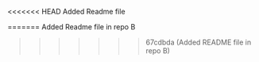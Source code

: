 <<<<<<< HEAD
Added Readme file

























































=======
Added Readme file in repo B
>>>>>>> 67cdbda (Added README file in repo B)

